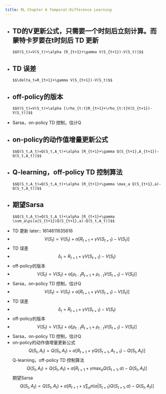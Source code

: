 ```yaml
---
title: RL Chapter 6 Temporal-Difference Learning
---
```


- TD的V更新公式，只需要一个时刻后立刻计算。而蒙特卡罗要在t时刻后
  TD 更新
	-
	  $$V(S_t)=V(S_t)+\alpha [R_{t+1}+\gamma V(S_{t+1})-V(S_t)]$$
- TD 误差
	-
	  $$\delta_t=R_{t+1}+\gamma V(S_{t+1})-V(S_t)$$
- off-policy的版本
	-
	  $$V(S_t)=V(S_t)+\alpha [\rho_{t:t}R_{t+1}+\rho_{t:t}V(S_{t+1})-V(S_t)]$$
- Sarsa，on-policy TD 控制，估计Q
- on-policy的动作值增量更新公式
	-
	  $$Q(S_t,A_t)=Q(S_t,A_t)+\alpha [R_{t+1}+\gamma Q(S_{t+1},A_{t+1})-Q(S_t,A_t)]$$
- Q-learning，off-policy TD 控制算法
	-
	  $$Q(S_t,A_t)=Q(S_t,A_t)+\alpha [R_{t+1}+\gamma \max_a Q(S_{t+1},a)-Q(S_t,A_t)]$$
- 期望Sarsa
	-
	  $$Q(S_t,A_t)=Q(S_t,A_t)+\alpha [R_{t+1}+\gamma \sum_a\pi(a|S_{t+1})Q(S_{t+1},a)-Q(S_t,A_t)]$$
- TD 更新
  later:: 1614611635616
-
  $$V(S_t)=V(S_t)+\alpha [R_{t+1}+\gamma V(S_{t+1})-V(S_t)]$$
- TD 误差
-
  $$\delta_t=R_{t+1}+\gamma V(S_{t+1})-V(S_t)$$
- off-policy的版本
-
  $$V(S_t)=V(S_t)+\alpha [\rho_{t:t}R_{t+1}+\rho_{t:t}V(S_{t+1})-V(S_t)]$$
- Sarsa，on-policy TD 控制，估计Q
-
  $$V(S_t)=V(S_t)+\alpha [R_{t+1}+\gamma V(S_{t+1})-V(S_t)]$$
- TD 误差
-
  $$\delta_t=R_{t+1}+\gamma V(S_{t+1})-V(S_t)$$
- off-policy的版本
-
  $$V(S_t)=V(S_t)+\alpha [\rho_{t:t}R_{t+1}+\rho_{t:t}V(S_{t+1})-V(S_t)]$$
- Sarsa，on-policy TD 控制，估计Q
- on-policy的动作值增量更新公式
  $$Q(S_t,A_t)=Q(S_t,A_t)+\alpha [R_{t+1}+\gamma Q(S_{t+1},A_{t+1})-Q(S_t,A_t)]$$
  Q-learning，off-policy TD 控制算法
  $$Q(S_t,A_t)=Q(S_t,A_t)+\alpha [R_{t+1}+\gamma \max_a Q(S_{t+1},a)-Q(S_t,A_t)]$$
  期望Sarsa
  $$Q(S_t,A_t)=Q(S_t,A_t)+\alpha [R_{t+1}+\gamma \sum_a\pi(a|S_{t+1})Q(S_{t+1},a)-Q(S_t,A_t)]$$
